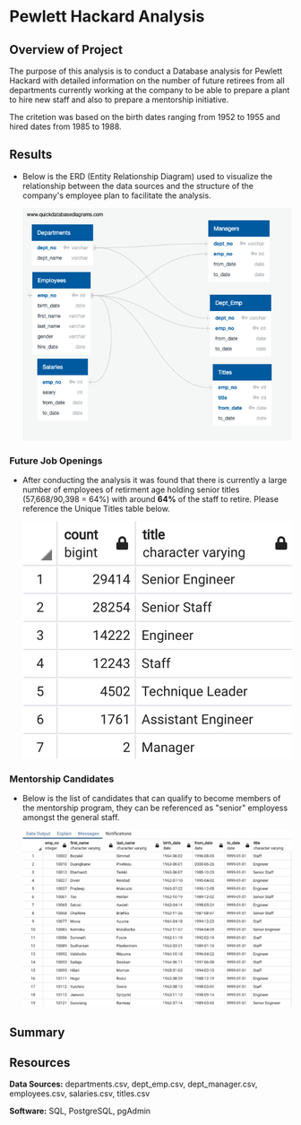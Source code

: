 # Pewlett Hackard Analysis

## **Overview of Project**

The purpose of this analysis is to conduct a Database analysis for Pewlett Hackard with detailed information on the number of future retirees from all departments currently working at the company to be able to prepare a plant to hire new staff and also to prepare a mentorship initiative. 

The critetion was based on the birth dates ranging from 1952 to 1955 and hired dates from 1985 to 1988.


## Results

- Below is the ERD (Entity Relationship Diagram) used to visualize the relationship between the data sources and the structure of the company's employee plan to facilitate the analysis. 

	![alt text](https://github.com/Karenjakins/Pewlett-Hackard-Analysis/blob/main/EmployeeDB.png "Employee DB")

### Future Job Openings 

- After conducting the analysis it was found that there is currently a large number of employees of retirment age holding senior titles (57,668/90,398 = 64%) with around **64%** of the staff to retire. Please reference the Unique Titles table below. 
	
	![alt text](https://github.com/Karenjakins/Pewlett-Hackard-Analysis/blob/main/Queries/Unique%20Titles.png "Unique Titles")


### Mentorship Candidates

- Below is the list of candidates that can qualify to become members of the mentorship program, they can be referenced as "senior" employess amongst the general staff. 

	![alt text](https://github.com/Karenjakins/Pewlett-Hackard-Analysis/blob/main/Queries/Mentorship%20Eligibility.png "Mentorship Candidates")
	

## Summary




## Resources

**Data Sources:** departments.csv, dept_emp.csv, dept_manager.csv, employees.csv, salaries.csv, titles.csv

**Software:** SQL, PostgreSQL, pgAdmin